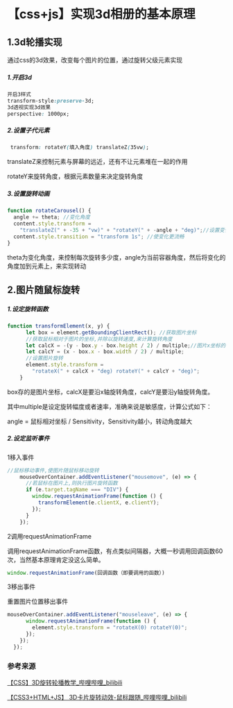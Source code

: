 # 【css+js】实现3d相册的基本原理

## 1.3d轮播实现

通过css的3d效果，改变每个图片的位置，通过旋转父级元素实现

##### 1.开启3d

```css
开启3样式
transform-style:preserve-3d;
3d透视实现3d效果
perspective: 1000px;
```

##### 2.设置子代元素

```css
 transform: rotateY(填入角度) translateZ(35vw);
```

translateZ来控制元素与屏幕的远近，还有不让元素堆在一起的作用

rotateY来旋转角度，根据元素数量来决定旋转角度

##### 3.设置旋转动画

```js
function rotateCarousel() {
  angle += theta; //变化角度
  content.style.transform =
    "translateZ(" + -35 + "vw)" + "rotateY(" + -angle + "deg)";//设置变化
  content.style.transition = "transform 1s"; //使变化更流畅
}
```

theta为变化角度，来控制每次旋转多少度，angle为当前容器角度，然后将变化的角度加到元素上，来实现转动

## 2.图片随鼠标旋转

##### 1.设定旋转函数

```js
function transformElement(x, y) {
      let box = element.getBoundingClientRect(); //获取图片坐标
      //获取鼠标相对于图片的坐标,并除以旋转速度,来计算旋转角度
      let calcX = -(y - box.y - box.height / 2) / multiple;//图片x坐标的旋转角度因用于鼠标从图片的正上方向正下方移动,所以为负
      let calcY = (x - box.x - box.width / 2) / multiple;
      //设置图片旋转
      element.style.transform =
        "rotateX(" + calcX + "deg) rotateY(" + calcY + "deg)";
    }
```

box存的是图片坐标，calcX是要沿x轴旋转角度，calcY是要沿y轴旋转角度。

其中multiple是设定旋转幅度或者速率，准确来说是敏感度，计算公式如下：

angle = 鼠标相对坐标 / Sensitivity，Sensitivity越小，转动角度越大




##### 2.设定监听事件

1移入事件

```js
//鼠标移动事件,使图片随鼠标移动旋转
    mouseOverContainer.addEventListener("mousemove", (e) => {
      //若鼠标在图片上,则执行图片旋转函数
      if (e.target.tagName === "DIV") {
        window.requestAnimationFrame(function () {
          transformElement(e.clientX, e.clientY);
        });
      }
    });
```

2调用requestAnimationFrame

调用requestAnimationFrame函数，有点类似间隔器，大概一秒调用回调函数60次，当然基本原理肯定没这么简单。

```js
window.requestAnimationFrame(回调函数（即要调用的函数）)
```

3移出事件

重置图片位置移出事件

```js
mouseOverContainer.addEventListener("mouseleave", (e) => {
      window.requestAnimationFrame(function () {
        element.style.transform = "rotateX(0) rotateY(0)";
      });
    });
  });
```



### 参考来源

[【CSS】3D旋转轮播教学_哔哩哔哩_bilibili](https://www.bilibili.com/video/BV14z4y1w7cg/?spm_id_from=333.880.my_history.page.click&vd_source=fcbece0799d72366ad76fcf857a0c04b)

[【CSS3+HTML+JS】 3D卡片旋转动效-鼠标跟随_哔哩哔哩_bilibili](https://www.bilibili.com/video/BV1XT411J78u/?spm_id_from=333.880.my_history.page.click&vd_source=fcbece0799d72366ad76fcf857a0c04b)
